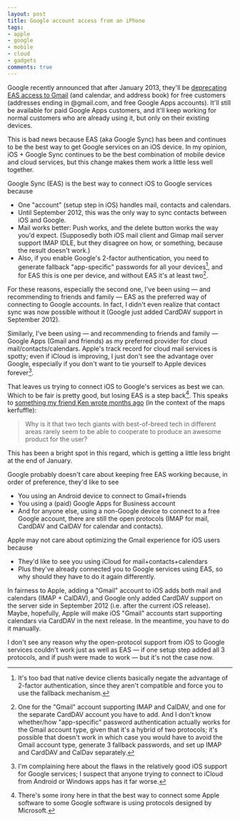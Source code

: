 ```yaml
---
layout: post
title: Google account access from an iPhone
tags:
- apple
- google
- mobile
- cloud
- gadgets
comments: true
---
```

Google recently announced that after January 2013, they'll be [deprecating EAS
access to
Gmail](http://support.google.com/a/bin/answer.py?hl=en&answer=2716936) (and
calendar, and address book) for free customers (addresses ending in
@gmail.com, and free Google Apps accounts). It'll still be available for paid
Google Apps customers, and it'll keep working for normal customers who are
already using it, but only on their existing devices.

This is bad news because EAS (aka Google Sync) has been and continues to be
the best way to get Google services on an iOS device. In my opinion, iOS +
Google Sync continues to be the best combination of mobile device and cloud
services, but this change makes them work a little less well together.

Google Sync (EAS) is the best way to connect iOS to Google services because

  * One "account" (setup step in iOS) handles mail, contacts and calendars.
  * Until September 2012, this was the only way to sync contacts between iOS and Google.
  * Mail works better: Push works, and the delete button works the way you'd expect. (Supposedly both iOS mail client and Gimap mail server support IMAP IDLE, but they disagree on how, or something, because the result doesn't work.)
  * Also, if you enable Google's 2-factor authentication, you need to generate fallback "app-specific" passwords for all your devices[^1], and for EAS this is one per device, and without EAS it's at least two[^2].

For these reasons, especially the second one, I've been using — and
recommending to friends and family — EAS as the preferred way of connecting to
Google accounts. In fact, I didn't even realize that contact sync was now
possible without it (Google just added CardDAV support in September 2012).

Similarly, I've been using — and recommending to friends and family — Google
Apps (Gmail and friends) as my preferred provider for cloud
mail/contacts/calendars. Apple's track record for cloud mail services is
spotty; even if iCloud is improving, I just don't see the advantage over
Google, especially if you don't want to tie yourself to Apple devices
forever[^3].

That leaves us trying to connect iOS to Google's services as best we can.
Which to be fair is pretty good, but losing EAS is a step back[^4]. This speaks
to [something my friend Ken wrote months
ago](http://levelsofdetail.kendeeter.com/post/31926718063/maps) (in the
context of the maps kerfuffle):

> Why is it that two tech giants with best-of-breed tech in different areas
rarely seem to be able to cooperate to produce an awesome product for the
user?

This has been a bright spot in this regard, which is getting a little less
bright at the end of January.

Google probably doesn't care about keeping free EAS working because, in order
of preference, they'd like to see

  * You using an Android device to connect to Gmail+friends
  * You using a (paid) Google Apps for Business account
  * And for anyone else, using a non-Google device to connect to a free Google account, there are still the open protocols (IMAP for mail, CardDAV and CalDAV for calendar and contacts).

Apple may not care about optimizing the Gmail experience for iOS users because

  * They'd like to see you using iCloud for mail+contacts+calendars
  * Plus they've already connected you to Google services using EAS, so why should they have to do it again differently.

In fairness to Apple, adding a "Gmail" account to iOS adds both mail and
calendars (IMAP + CalDAV), and Google only added CardDAV support on the server
side in September 2012 (i.e. after the current iOS release). Maybe, hopefully,
Apple will make iOS "Gmail" accounts start supporting calendars via CardDAV in
the next release. In the meantime, you have to do it manually.

I don't see any reason why the open-protocol support from iOS to Google
services couldn't work just as well as EAS — if one setup step added all 3
protocols, and if push were made to work — but it's not the case now.

[^1]: It's too bad that native device clients basically negate the advantage of 2-factor authentication, since they aren't compatible and force you to use the fallback mechanism.

[^2]: One for the "Gmail" account supporting IMAP and CalDAV, and one for the separate CardDAV account you have to add. And I don't know whether/how "app-specific" password authentication actually works for the Gmail account type, given that it's a hybrid of two protocols; it's possible that doesn't work in which case you would have to avoid the Gmail account type, generate 3 fallback passwords, and set up IMAP and CardDAV and CalDav separately.

[^3]: I'm complaining here about the flaws in the relatively good iOS support for Google services; I suspect that anyone trying to connect to iCloud from Android or Windows apps has it far worse.

[^4]: There's some irony here in that the best way to connect some Apple software to some Google software is using protocols designed by Microsoft.
